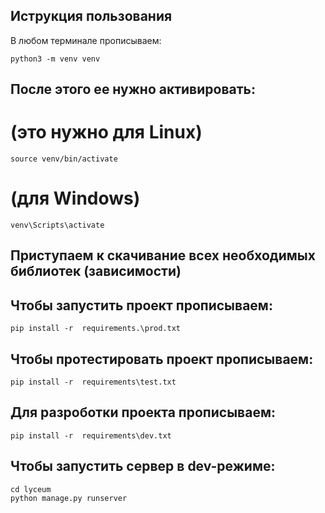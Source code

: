 
## Иструкция пользования

В любом терминале прописываем:

```
python3 -m venv venv
```

## После этого ее нужно активировать:
# (это нужно для Linux)
 ```
source venv/bin/activate
```
# (для Windows)
```
venv\Scripts\activate 
```
## Приступаем к скачивание всех необходимых библиотек (зависимости)

## Чтобы запустить проект прописываем:
```
pip install -r  requirements.\prod.txt
```
## Чтобы протестировать проект прописываем:
```
pip install -r  requirements\test.txt
```
## Для разроботки проекта прописываем:
```
pip install -r  requirements\dev.txt
```

## Чтобы запустить сервер в dev-режиме:
```
cd lyceum
python manage.py runserver
```
